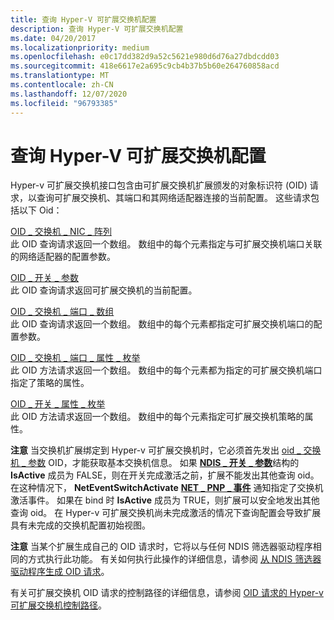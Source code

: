 ```yaml
---
title: 查询 Hyper-V 可扩展交换机配置
description: 查询 Hyper-V 可扩展交换机配置
ms.date: 04/20/2017
ms.localizationpriority: medium
ms.openlocfilehash: e0c17dd382d9a52c5621e980d6d76a27dbdcdd03
ms.sourcegitcommit: 418e6617e2a695c9cb4b37b5b60e264760858acd
ms.translationtype: MT
ms.contentlocale: zh-CN
ms.lasthandoff: 12/07/2020
ms.locfileid: "96793385"
---
```

# <a name="querying-the-hyper-v-extensible-switch-configuration"></a>查询 Hyper-V 可扩展交换机配置


Hyper-v 可扩展交换机接口包含由可扩展交换机扩展颁发的对象标识符 (OID) 请求，以查询可扩展交换机、其端口和其网络适配器连接的当前配置。 这些请求包括以下 Oid：

<a href="" id="oid-switch-nic-array"></a>[OID \_ 交换机 \_ NIC \_ 阵列](./oid-switch-nic-array.md)  
此 OID 查询请求返回一个数组。 数组中的每个元素指定与可扩展交换机端口关联的网络适配器的配置参数。

<a href="" id="oid-switch-parameters"></a>[OID \_ 开关 \_ 参数](./oid-switch-parameters.md)  
此 OID 查询请求返回可扩展交换机的当前配置。

<a href="" id="oid-switch-port-array"></a>[OID \_ 交换机 \_ 端口 \_ 数组](./oid-switch-port-array.md)  
此 OID 查询请求返回一个数组。 数组中的每个元素都指定可扩展交换机端口的配置参数。

<a href="" id="oid-switch-port-property-enum"></a>[OID \_ 交换机 \_ 端口 \_ 属性 \_ 枚举](./oid-switch-port-property-enum.md)  
此 OID 方法请求返回一个数组。 数组中的每个元素都为指定的可扩展交换机端口指定了策略的属性。

<a href="" id="oid-switch-property-enum"></a>[OID \_ 开关 \_ 属性 \_ 枚举](./oid-switch-property-enum.md)  
此 OID 方法请求返回一个数组。 数组中的每个元素指定可扩展交换机策略的属性。

**注意**  当交换机扩展绑定到 Hyper-v 可扩展交换机时，它必须首先发出 [oid \_ 交换机 \_ 参数](./oid-switch-parameters.md) OID，才能获取基本交换机信息。 如果 [**NDIS \_ 开关 \_ 参数**](/windows-hardware/drivers/ddi/ntddndis/ns-ntddndis-_ndis_switch_parameters)结构的 **IsActive** 成员为 FALSE，则在开关完成激活之前，扩展不能发出其他查询 oid。 在这种情况下， **NetEventSwitchActivate** [**NET \_ PNP \_ 事件**](/windows-hardware/drivers/ddi/ndis/ns-ndis-_net_pnp_event) 通知指定了交换机激活事件。 如果在 bind 时 **IsActive** 成员为 TRUE，则扩展可以安全地发出其他查询 oid。 在 Hyper-v 可扩展交换机尚未完成激活的情况下查询配置会导致扩展具有未完成的交换机配置初始视图。

 

**注意**  当某个扩展生成自己的 OID 请求时，它将以与任何 NDIS 筛选器驱动程序相同的方式执行此功能。 有关如何执行此操作的详细信息，请参阅 [从 NDIS 筛选器驱动程序生成 OID 请求](generating-oid-requests-from-an-ndis-filter-driver.md)。

 

有关可扩展交换机 OID 请求的控制路径的详细信息，请参阅 [OID 请求的 Hyper-v 可扩展交换机控制路径](hyper-v-extensible-switch-control-path-for-oid-requests.md)。

 

